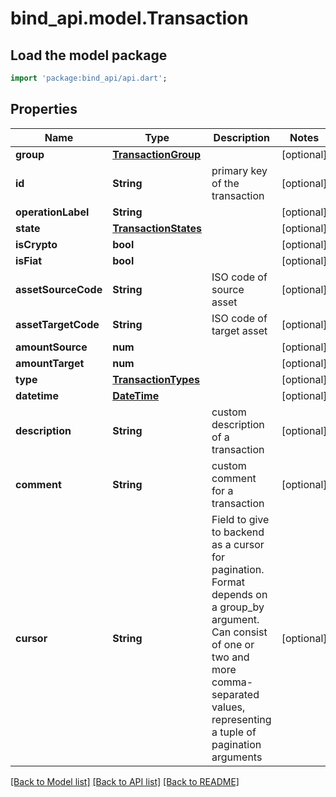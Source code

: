 # bind_api.model.Transaction

## Load the model package
```dart
import 'package:bind_api/api.dart';
```

## Properties
Name | Type | Description | Notes
------------ | ------------- | ------------- | -------------
**group** | [**TransactionGroup**](TransactionGroup.md) |  | [optional] 
**id** | **String** | primary key of the transaction | [optional] 
**operationLabel** | **String** |  | [optional] 
**state** | [**TransactionStates**](TransactionStates.md) |  | [optional] 
**isCrypto** | **bool** |  | [optional] 
**isFiat** | **bool** |  | [optional] 
**assetSourceCode** | **String** | ISO code of source asset | [optional] 
**assetTargetCode** | **String** | ISO code of target asset | [optional] 
**amountSource** | **num** |  | [optional] 
**amountTarget** | **num** |  | [optional] 
**type** | [**TransactionTypes**](TransactionTypes.md) |  | [optional] 
**datetime** | [**DateTime**](DateTime.md) |  | [optional] 
**description** | **String** | custom description of a transaction | [optional] 
**comment** | **String** | custom comment for a transaction | [optional] 
**cursor** | **String** | Field to give to backend as a cursor for pagination. Format depends on a group_by argument. Can consist of one or two and more comma-separated values, representing a tuple of pagination arguments | [optional] 

[[Back to Model list]](../README.md#documentation-for-models) [[Back to API list]](../README.md#documentation-for-api-endpoints) [[Back to README]](../README.md)


